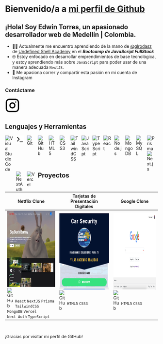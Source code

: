# Bienvenido/a a [mi perfil de Github](https://github.com/edwintorres1605)

## ¡Hola! Soy Edwin Torres, un apasionado desarrollador web de Medellín | Colombia.

- 🧑‍💻 Actualmente me encuentro aprendiendo de la mano de [@glrodasz](https://github.com/glrodasz) de [Undefined Shell Academy](https://undefined.academy/) en el ***Bootcamp de JavaScript FullStack***
- 🤓 Estoy enfocado en desarrollar emprendimientos de base tecnológica, y estoy aprendiendo más sobre `JavaScript` para poder usar de una manera adecuada `NextJS`.
- 🏃 Me apasiona correr y compartir esta pasión en mi cuenta de Instagram

### Contáctame
[![Instagram](https://raw.githubusercontent.com/codeSTACKr/codeSTACKr/master/img/instagram-light.svg)](https://www.instagram.com/edwintorresrunner/)

## Lenguajes y Herramientas
<img align="left" alt="Visual Studio Code" width="26px" src="https://cdn.jsdelivr.net/gh/devicons/devicon/icons/vscode/vscode-original.svg" style="padding-right:10px;" title="Visual Studio Code" />
<img align="left" alt="Terminal" width="26px" src="https://raw.githubusercontent.com/codeSTACKr/codeSTACKr/master/img/terminal-light.svg" style="padding-right:10px;" title="Terminal" />
<img align="left" alt="Git" width="26px" src="https://cdn.jsdelivr.net/gh/devicons/devicon/icons/git/git-original.svg" style="padding-right:10px;" title="Git" />
<img align="left" alt="GitHub" width="26px" src="https://user-images.githubusercontent.com/3369400/139448065-39a229ba-4b06-434b-bc67-616e2ed80c8f.png" style="padding-right:10px;" title="Github" />
<img align="left" alt="HTML5" width="26px" src="https://cdn.jsdelivr.net/gh/devicons/devicon/icons/html5/html5-original.svg" style="padding-right:10px;" title="HTML5" />
<img align="left" alt="CSS3" width="26px" src="https://cdn.jsdelivr.net/gh/devicons/devicon/icons/css3/css3-original.svg" style="padding-right:10px;" title="CSS3" />
<img align="left" alt="TailwindCSS" width="26px" src="https://upload.wikimedia.org/wikipedia/commons/thumb/d/d5/Tailwind_CSS_Logo.svg/1200px-Tailwind_CSS_Logo.svg.png" style="padding-right:10px;" title="TailwindCSS" />
<img align="left" alt="JavaScript" width="26px" src="https://cdn.jsdelivr.net/gh/devicons/devicon/icons/javascript/javascript-original.svg" style="padding-right:10px;" title="JavaScript" />
<img align="left" alt="TypeScript" width="26px" src="https://upload.wikimedia.org/wikipedia/commons/thumb/4/4c/Typescript_logo_2020.svg/2048px-Typescript_logo_2020.svg.png" style="padding-right:10px;" title="TypeScript" />
<img align="left" alt="React" width="26px" src="https://cdn.jsdelivr.net/gh/devicons/devicon/icons/react/react-original.svg" style="padding-right:10px;" title="React" />
<img align="left" alt="Node.js" width="26px" src="https://cdn.jsdelivr.net/gh/devicons/devicon/icons/nodejs/nodejs-original.svg" style="padding-right:10px;" title="Node.js" />
<img align="left" alt="MongoDB" width="26px" src="https://cdn.jsdelivr.net/gh/devicons/devicon/icons/mongodb/mongodb-original.svg" style="padding-right:10px;" title="MongoDB" />
<img align="left" alt="MySQL" width="26px" src="https://cdn.jsdelivr.net/gh/devicons/devicon/icons/mysql/mysql-original.svg" style="padding-right:10px;" title="MySQL" />
<img align="left" alt="Prisma" width="26px" src="https://d2eip9sf3oo6c2.cloudfront.net/tags/images/000/001/287/square_480/prismaHD.png" style="padding-right:10px;" title="Prisma" />
<img align="left" alt="Next.js" width="26px" src="https://static-00.iconduck.com/assets.00/nextjs-icon-512x512-11yvtwzn.png" style="padding-right:10px;" title="Next.js" />
<img align="left" alt="NextAuth" width="26px" src="https://next-auth.js.org/img/logo/logo-sm.png" style="padding-right:10px;" title="NextAuth" />
<img align="left" alt="Vercel" width="26px" src="https://static.wikia.nocookie.net/logopedia/images/a/a7/Vercel_favicon.svg" style="padding-right:10px;" title="Vercel" />

<br />
<br />

## Proyectos
| Netflix Clone | Tarjetas de Presentación<br />Digitales | Google Clone |
| -- | -- | -- |
|[<img align="auto" alt="Netflix Clone" width="250px" height="250px" src="https://raw.githubusercontent.com/edwintorres1605/netflix-deploy-tutorial/main/netflix-clone.png" style="padding-right:20px;" />](https://netflix-deploy-tutorial.vercel.app/)<br />[<img align="left" alt="GitHub" width="26px" src="https://user-images.githubusercontent.com/3369400/139448065-39a229ba-4b06-434b-bc67-616e2ed80c8f.png" />](https://github.com/edwintorres1605/netflix-deploy-tutorial)<br /><br />`React` `NextJS` `Prisma`<br />`TailwindCSS` `MongoDB` `Vercel`<br />`Next Auth` `TypeScript` | [<img alt="Tarjeta de Presentación Digital" width="250px" height="250px" src="https://raw.githubusercontent.com/edwintorres1605/tarjeta-CarSecurity/main/td-carsecurity.png" style="padding-right:20px;" />](https://tarjetaweb.github.io/carsecurity/)<br />[<img align="left" alt="GitHub" width="26px" src="https://user-images.githubusercontent.com/3369400/139448065-39a229ba-4b06-434b-bc67-616e2ed80c8f.png" />](https://github.com/edwintorres1605/tarjeta-CarSecurity)<br /><br />`HTML5` `CSS3`<br /><br /><br /> | [<img alt="Google Clone" width="250px" height="250px" src="https://raw.githubusercontent.com/edwintorres1605/clone-google/main/google-clone.png" style="padding-right:20px;" />](https://tarjetaweb.github.io/carsecurity/)<br />[<img align="left" alt="GitHub" width="26px" src="https://user-images.githubusercontent.com/3369400/139448065-39a229ba-4b06-434b-bc67-616e2ed80c8f.png" />](https://edwintorres1605.github.io/clone-google/)<br /><br />`HTML5` `CSS3`<br /><br /><br /> |

<br />

¡Gracias por visitar mi perfil de GitHub!